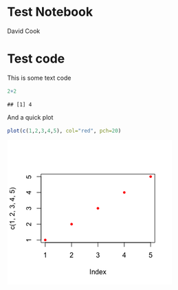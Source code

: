 Test Notebook
================
David Cook

Test code
=========

This is some text code

``` r
2+2
```

    ## [1] 4

And a quick plot

``` r
plot(c(1,2,3,4,5), col="red", pch=20)
```

![](test_files/figure-markdown_github/unnamed-chunk-2-1.png)
